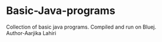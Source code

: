 # Basic-Java-programs
Collection of basic java programs. Compiled and run on Bluej.
<br>
Author-Aarjika Lahiri
